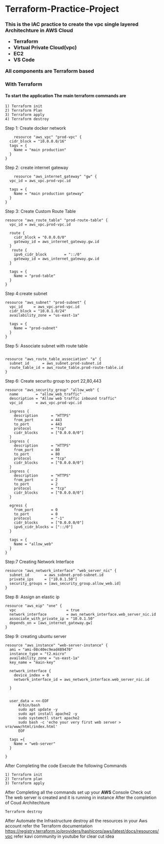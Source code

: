 # Terraform-Practice-Project

<h3 Automate your AWS Cloud Architecture with Terraform />

This is the IAC practice to create the vpc single layered Architechture in AWS Cloud
- Terraform
- Virtual Private Cloud(vpc)
- EC2
- VS Code

All components are Terraform based

### With Terraform

#### To start the application The main terraform commands are
```
1) Terraform init
2) Terraform Plan
3) Terraform apply
4) Terraform destroy
```

Step 1: Create docker network

```
    resource "aws_vpc" "prod-vpc" {
  cidr_block = "10.0.0.0/16"
  tags = {
    Name = "main production"
  }
}
```

Step 2: create internet gateway
```
    resource "aws_internet_gateway" "gw" {
  vpc_id = aws_vpc.prod-vpc.id

  tags = {
    Name = "main production gateway"
  }
}
```
Step 3: Create Custom Route Table
```
resource "aws_route_table" "prod-route-table" {
  vpc_id = aws_vpc.prod-vpc.id

  route {
    cidr_block = "0.0.0.0/0"
    gateway_id = aws_internet_gateway.gw.id
  }
   route {
    ipv6_cidr_block        = "::/0"
    gateway_id = aws_internet_gateway.gw.id
  }

  tags = {
    Name = "prod-table"
  }
}
```
Step 4:create subnet
```
resource "aws_subnet" "prod-subnet" {
  vpc_id     = aws_vpc.prod-vpc.id
  cidr_block = "10.0.1.0/24"
  availability_zone = "us-east-1a"

  tags = {
    Name = "prod-subnet"
  }
}
```
Step 5:  Associate subnet with route table
```

resource "aws_route_table_association" "a" {
  subnet_id      = aws_subnet.prod-subnet.id
  route_table_id = aws_route_table.prod-route-table.id
}

```

Step 6: Create securitu group to port 22,80,443
```
resource "aws_security_group" "allow_web" {
  name        = "allow_web_traffic"
  description = "Allow web traffic inbound traffic"
  vpc_id      = aws_vpc.prod-vpc.id

  ingress {
    description      = "HTTPS"
    from_port        = 443
    to_port          = 443
    protocol         = "tcp"
    cidr_blocks      = ["0.0.0.0/0"]
  }
  ingress {
    description      = "HTTPS"
    from_port        = 80
    to_port          = 80
    protocol         = "tcp"
    cidr_blocks      = ["0.0.0.0/0"]
  }
  ingress {
    description      = "HTTPS"
    from_port        = 2
    to_port          = 2
    protocol         = "tcp"
    cidr_blocks      = ["0.0.0.0/0"]
  }

  egress {
    from_port        = 0
    to_port          = 0
    protocol         = "-1"
    cidr_blocks      = ["0.0.0.0/0"]
    ipv6_cidr_blocks = ["::/0"]
  }

  tags = {
    Name = "allow_web"
  }
}

```
Step:7  Creating Network Interface
```
resource "aws_network_interface" "web_server_nic" {
  subnet_id       = aws_subnet.prod-subnet.id
  private_ips     = ["10.0.1.50"]
  security_groups = [aws_security_group.allow_web.id]
}
```

Step 8: Assign an elastic ip
```
resource "aws_eip" "one" {
  vpc                       = true
  network_interface         = aws_network_interface.web_server_nic.id
  associate_with_private_ip = "10.0.1.50"
  depends_on = [aws_internet_gateway.gw]
}

``` 
Step 9: creating ubuntu server
```
resource "aws_instance" "web-server-instance" {
  ami = "ami-08c40ec9ead489470"
  instance_type = "t2.micro"
  availability_zone = "us-east-1a"
  key_name = "main-key"

  network_interface {
    device_index = 0
    network_interface_id = aws_network_interface.web_server_nic.id

  }


  user_data = <<-EOF
      #/bin/bash
      sudo apt update -y
      sudo apt install apache2 -y
      sudo systemctl start apache2
      sudo bash -c 'echo your very first web server > vra/www/html/index.html'
      EOF

  tags ={
    Name = "web-server"
  }

}
```
After Completing the code Execute the following Commands
```
1) Terraform init
2) Terraform plan
3) Terraform apply
```
After Completing all the commands set up your <b>AWS</b> Console
Check out The web server is created and it is running in instance 
After the completion of Coud Architechture
```
Terraform destroy
```
After Automate the Infrastructure destroy all the resources in your Aws account 
refer the Terraform documentation
https://registry.terraform.io/providers/hashicorp/aws/latest/docs/resources/vpc
refer kavi community in youtube for clear cut idea

